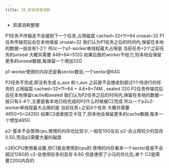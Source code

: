 ```yaml
---
title: 35_封装资源消耗
---
```



- 资源消耗整理

P1任务不传输走不会接到下一个任务,占用磁盘 cached=32\*11+64 unseal=32
P1任务传输完后会在本地保留 unseal=32
我们认为P1任务之后的时间内,保留在本地的数据一般会有1-2个
所以一个p1-worker单线程最大占用是 当前任务+2个之前任务的unseal
大概共需要 448+64=512G
如果后面的worker不给力,则本地会保留更多的unseal数据,每保留一个增加32G

p1-worker使用的内存还是看sector数目,一个sector是64G

P2任务不完成,即没有生成 p_aux 和 t_aux 之前是不会接收到超过1个待进行的任务的
占用磁盘 cached=32\*11+64 + 4.6\*8+74M , sealed 32G
P2任务传输完后会在本地保留cache和sealed
我们认为P2任务之后的时间内,保留在本地的数据一般只有3-4个,主要是看本地已经完成的P2什么时候被C2完成
所以一个p2c2-worker单线程最大占用的是 当前任务+之前4个任务
大概共需要 485G\*5=2425G
如果C2或者提交卡住了,则本地会保留更多的cache数据,每多一个增加485G

p2-基本不会使用cpu,使用的内存也比较少,一般在10G左右
p2-会占用较少的显存0.5G,而且p2需要大量的磁盘

c2的CPU使用看设置,但C1是会使用到cpu的.使用的内存看来一个sector是是不会超过128G的
c2-会使用较多的显存 8.8G
但是使用了小马的优化后,单个 C2是需要220G内存的